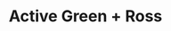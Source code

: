 ---
title: "Active Green + Ross"
url: /north-york/active-green-ross-jane-street/
shop: Autowerkstatt
---